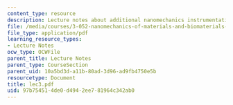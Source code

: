```yaml
---
content_type: resource
description: Lecture notes about additional nanomechanics instrumentation components.
file: /media/courses/3-052-nanomechanics-of-materials-and-biomaterials-spring-2007/97b754514de0d4942ee781964c342ab0_lec3.pdf
file_type: application/pdf
learning_resource_types:
- Lecture Notes
ocw_type: OCWFile
parent_title: Lecture Notes
parent_type: CourseSection
parent_uid: 10a5bd3d-a11b-80ad-3d96-ad9fb4750e5b
resourcetype: Document
title: lec3.pdf
uid: 97b75451-4de0-d494-2ee7-81964c342ab0
---
```

